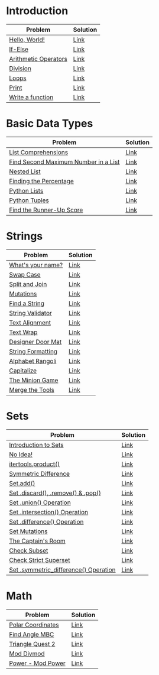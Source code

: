 # Introduction

| Problem                                      | Solution                                              |
| -------------------------------------------- | ----------------------------------------------------- |
| [Hello, World!][hello_world]                 | [Link](Introduction/say-hello-world/solution.py)      |
| [If-Else][if_else]                           | [Link](Introduction/if-else/solution.py)              |
| [Arithmetic Operators][arithmetic_operators] | [Link](Introduction/arithmetic-operators/solution.py) |
| [Division][division]                         | [Link](Introduction/division/solution.py)             |
| [Loops][loops]                               | [Link](Introduction/loops/solution.py)                |
| [Print][print]                               | [Link](Introduction/print/solution.py)                |
| [Write a function][function]                 | [Link](Introduction/write-a-function/solution.py)     |

[hello_world]: https://www.hackerrank.com/challenges/py-hello-world/
[if_else]: https://www.hackerrank.com/challenges/py-if-else/
[arithmetic_operators]: https://www.hackerrank.com/challenges/python-arithmetic-operators/
[division]: https://www.hackerrank.com/challenges/python-division/
[loops]: https://www.hackerrank.com/challenges/python-loops/
[print]: https://www.hackerrank.com/challenges/python-print/
[function]: https://www.hackerrank.com/challenges/write-a-function/

# Basic Data Types

| Problem                                                                                                                                      | Solution                 |
| -------------------------------------------------------------------------------------------------------------------------------------------- | ------------------------ |
| [List Comprehensions](https://www.hackerrank.com/challenges/list-comprehensions/problem?isFullScreen=true)                                   | [Link](basic-data-types) |
| [Find Second Maximum Number in a List](https://www.hackerrank.com/challenges/find-second-maximum-number-in-a-list/problem?isFullScreen=true) | [Link](basic-data-types) |
| [Nested List](https://www.hackerrank.com/challenges/nested-list/problem?isFullScreen=true)                                                   | [Link](basic-data-types) |
| [Finding the Percentage](https://www.hackerrank.com/challenges/finding-the-percentage/problem?isFullScreen=true)                             | [Link](basic-data-types) |
| [Python Lists](https://www.hackerrank.com/challenges/python-lists/problem?isFullScreen=true)                                                 | [Link](basic-data-types) |
| [Python Tuples](https://www.hackerrank.com/challenges/python-tuples/problem?isFullScreen=true)                                               | [Link](basic-data-types) |
| [Find the Runner-Up Score](https://www.hackerrank.com/challenges/find-second-maximum-number-in-a-list/problem?isFullScreen=true)             | [Link](basic-data-types) |

# Strings

| Problem                                                                                                        | Solution        |
| -------------------------------------------------------------------------------------------------------------- | --------------- |
| [What's your name?](https://www.hackerrank.com/challenges/whats-your-name/problem?isFullScreen=true)           | [Link](strings) |
| [Swap Case](https://www.hackerrank.com/challenges/swap-case/problem?isFullScreen=true)                         | [Link](strings) |
| [Split and Join](https://www.hackerrank.com/challenges/python-string-split-and-join/problem?isFullScreen=true) | [Link](strings) |
| [Mutations](https://www.hackerrank.com/challenges/python-mutations/problem?isFullScreen=true)                  | [Link](strings) |
| [Find a String](https://www.hackerrank.com/challenges/find-a-string/problem?isFullScreen=true)                 | [Link](strings) |
| [String Validator](https://www.hackerrank.com/challenges/string-validators/problem?isFullScreen=true)          | [Link](strings) |
| [Text Alignment](https://www.hackerrank.com/challenges/text-alignment/problem?isFullScreen=true)               | [Link](strings) |
| [Text Wrap](https://www.hackerrank.com/challenges/text-wrap/problem?isFullScreen=true)                         | [Link](strings) |
| [Designer Door Mat](https://www.hackerrank.com/challenges/designer-door-mat/problem?isFullScreen=true)         | [Link](strings) |
| [String Formatting](https://www.hackerrank.com/challenges/python-string-formatting/problem?isFullScreen=true)  | [Link](strings) |
| [Alphabet Rangoli](https://www.hackerrank.com/challenges/alphabet-rangoli/problem?isFullScreen=true)           | [Link](strings) |
| [Capitalize](https://www.hackerrank.com/challenges/capitalize/problem?isFullScreen=true)                       | [Link](strings) |
| [The Minion Game](https://www.hackerrank.com/challenges/the-minion-game/problem?isFullScreen=true)             | [Link](strings) |
| [Merge the Tools](https://www.hackerrank.com/challenges/merge-the-tools/problem?isFullScreen=true)             | [Link](strings) |

# Sets

| Problem                                                                                                                                        | Solution     |
| ---------------------------------------------------------------------------------------------------------------------------------------------- | ------------ |
| [Introduction to Sets](https://www.hackerrank.com/challenges/py-introduction-to-sets/problem?isFullScreen=true)                                | [Link](sets) |
| [No Idea!](https://www.hackerrank.com/challenges/no-idea/problem?isFullScreen=true)                                                            | [Link](sets) |
| [itertools.product()](https://www.hackerrank.com/challenges/itertools-product/problem?isFullScreen=true)                                       | [Link](sets) |
| [Symmetric Difference](https://www.hackerrank.com/challenges/symmetric-difference/problem?isFullScreen=true)                                   | [Link](sets) |
| [Set.add()](https://www.hackerrank.com/challenges/py-set-add/problem?isFullScreen=true)                                                        | [Link](sets) |
| [Set .discard(), .remove() & .pop()](https://www.hackerrank.com/challenges/py-set-discard-remove-pop/problem?isFullScreen=true)                | [Link](sets) |
| [Set .union() Operation](https://www.hackerrank.com/challenges/py-set-union/problem?isFullScreen=true)                                         | [Link](sets) |
| [Set .intersection() Operation](https://www.hackerrank.com/challenges/py-set-intersection-operation/problem?isFullScreen=true)                 | [Link](sets) |
| [Set .difference() Operation](https://www.hackerrank.com/challenges/py-set-difference-operation/problem?isFullScreen=true)                     | [Link](sets) |
| [Set Mutations](https://www.hackerrank.com/challenges/py-set-mutations/problem?isFullScreen=true)                                              | [Link](sets) |
| [The Captain's Room](https://www.hackerrank.com/challenges/py-the-captains-room/problem?isFullScreen=true)                                     | [Link](sets) |
| [Check Subset](https://www.hackerrank.com/challenges/py-check-subset/problem?isFullScreen=true)                                                | [Link](sets) |
| [Check Strict Superset](https://www.hackerrank.com/challenges/py-check-strict-superset/problem?isFullScreen=true)                              | [Link](sets) |
| [Set .symmetric_difference() Operation](https://www.hackerrank.com/challenges/py-set-symmetric-difference-operation/problem?isFullScreen=true) | [Link](sets) |

# Math

| Problem                                                                                                     | Solution     |
| ----------------------------------------------------------------------------------------------------------- | ------------ |
| [Polar Coordinates](https://www.hackerrank.com/challenges/polar-coordinates/problem?isFullScreen=true)      | [Link](math) |
| [Find Angle MBC](https://www.hackerrank.com/challenges/find-angle/problem?isFullScreen=true)                | [Link](math) |
| [Triangle Quest 2](https://www.hackerrank.com/challenges/triangle-quest-2/problem?isFullScreen=true)        | [Link](math) |
| [Mod Divmod](https://www.hackerrank.com/challenges/python-mod-divmod/problem?isFullScreen=true)             | [Link](math) |
| [Power - Mod Power](https://www.hackerrank.com/challenges/python-power-mod-power/problem?isFullScreen=true) | [Link](math) |
